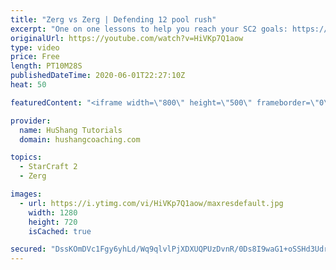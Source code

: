 ```yaml
---
title: "Zerg vs Zerg | Defending 12 pool rush"
excerpt: "One on one lessons to help you reach your SC2 goals: https://www.hushangcoaching.com ------------------------------------------------------------------------------------------------------- In this guide we take a look at how to defend one of the most infamous \"zerg rushes\" in sc2: the 12 pool. This rush"
originalUrl: https://youtube.com/watch?v=HiVKp7Q1aow
type: video
price: Free
length: PT10M28S
publishedDateTime: 2020-06-01T22:27:10Z
heat: 50

featuredContent: "<iframe width=\"800\" height=\"500\" frameborder=\"0\" src=\"https://www.youtube.com/embed/HiVKp7Q1aow\" allow=\"accelerometer; autoplay; encrypted-media; gyroscope; picture-in-picture\" allowfullscreen></iframe>"

provider:
  name: HuShang Tutorials
  domain: hushangcoaching.com

topics:
  - StarCraft 2
  - Zerg

images:
  - url: https://i.ytimg.com/vi/HiVKp7Q1aow/maxresdefault.jpg
    width: 1280
    height: 720
    isCached: true

secured: "DssKOmDVc1Fgy6yhLd/Wq9qlvlPjXDXUQPUzDvnR/0Ds8I9waG1+oSSHd3UdrhvUDjvnOFDchjLAoBeoxcipPJSbmK/RwkiA8wftOaZGZ/3LEgwZREO+FOYDHTPrLfLkOHERzqowJtLM/rQPltBfwDfr0OGveAY57tUwq9F3C+QiwQwwUJtOp2DALVgpqVYKs0d43lb9zvzxV/gbwzf07swkyrNWm5VCIboNmD6kwLWHYTqtzLHHQ0S+pKrKyuJnAQpZJvuGiyC5PPLL2wZQXWvOkPF3JQDSqSJqQ/K/y6gm9UvTBNORqP9vyzCs92RHbn+H+CR+bbGjrWJwuxuDGx448xSqbXDmIgLZY6uWecT8QrAnA58602WfIs1zfK3LzdEm4lff8qndj5IxSNWDP02cPZJQnVrZ8yKyEVIQUoo=;Y+OsZ8NTpzDvKOJMKnfwQQ=="
---
```


